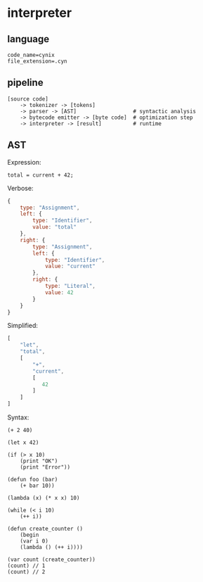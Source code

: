 # interpreter

## language

``` text
code_name=cynix
file_extension=.cyn
```

## pipeline

``` text
[source code]
    -> tokenizer -> [tokens]
    -> parser -> [AST]                  # syntactic analysis
    -> bytecode emitter -> [byte code]  # optimization step
    -> interpreter -> [result]          # runtime
```

## AST

Expression:

``` text
total = current + 42;
```

Verbose:
``` javascript
{
    type: "Assignment",
    left: {
        type: "Identifier",
        value: "total"
    },
    right: {
        type: "Assignment",
        left: {
            type: "Identifier",
            value: "current"
        },
        right: {
            type: "Literal",
            value: 42
        }
    }
}
```

Simplified:
``` javascript
[
    "let",
    "total",
    [
        "+",
        "current",
        [
           42
        ]
    ]
]
```

Syntax:
``` text
(+ 2 40)

(let x 42)

(if (> x 10)
    (print "OK")
    (print "Error"))

(defun foo (bar)
    (+ bar 10))

(lambda (x) (* x x) 10)

(while (< i 10)
    (++ i))

(defun create_counter ()
    (begin
    (var i 0)
    (lambda () (++ i))))

(var count (create_counter))
(count) // 1
(count) // 2

```
